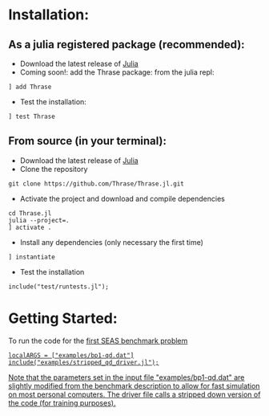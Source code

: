 # Installation: 

## As a julia registered package (recommended):
- Download the latest release of <a href="https://julialang.org">Julia</a>
- Coming soon!: add the Thrase package: from the julia repl:
```
] add Thrase
```
- Test the installation:
``` 
] test Thrase
```

## From source (in your terminal):
- Download the latest release of <a href="https://julialang.org">Julia</a>
- Clone the repository
```
git clone https://github.com/Thrase/Thrase.jl.git
```
- Activate the project and download and compile dependencies
```
cd Thrase.jl
julia --project=.
] activate .
```
- Install any dependencies (only necessary the first time)
```
] instantiate
```
- Test the installation 
```
include("test/runtests.jl");
```

# Getting Started:
To run the code for the <a href="https://strike.scec.org/cvws/seas/download/SEAS_BP1_QD.pdf">first SEAS benchmark problem 

```
localARGS = ["examples/bp1-qd.dat"]
include("examples/stripped_qd_driver.jl");
```
Note that the parameters set in the input file "examples/bp1-qd.dat" are slightly modified from the benchmark description to allow for fast simulation on most personal computers. The driver file calls a stripped down version of the code (for training purposes).
